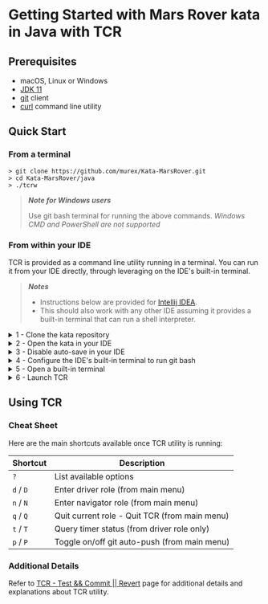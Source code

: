 # Getting Started with Mars Rover kata in Java with TCR

## Prerequisites

- macOS, Linux or Windows
- [JDK 11](https://www.oracle.com/java/technologies/downloads/#JDK11)
- [git](https://git-scm.com/) client
- [curl](https://curl.se/download.html) command line utility

## Quick Start

### From a terminal

```shell
> git clone https://github.com/murex/Kata-MarsRover.git
> cd Kata-MarsRover/java
> ./tcrw
```

> ***Note for Windows users***
> 
> Use git bash terminal for running the above commands.
> _Windows CMD and PowerShell are not supported_

### From within your IDE

TCR is provided as a command line utility running in a terminal.
You can run it from your IDE directly, through leveraging on the IDE's built-in terminal.

> ***Notes***
> - Instructions below are provided for [Intellij IDEA](https://www.jetbrains.com/idea/).
> - This should also work with any other IDE assuming it provides a built-in terminal that can run a shell interpreter.

<details><summary>1 - Clone the kata repository</summary>

```shell
> git clone https://github.com/murex/Kata-MarsRover.git
```

</details>
<details><summary>2 - Open the kata in your IDE</summary>

Open Intellij IDEA and select:

`File` > `Open` > `Kata-MarsRover` > `java`

</details>
<details><summary>3 - Disable auto-save in your IDE</summary>

TCR is constantly watching the filesystem for changes.
For this reason you need to disable auto-save in your IDE in order for it to behave as expected.

From Intellij IDEA:

`File` > `Settings` > `Appearance & Behavior` > `System Settings`

Under `Autosave` section, uncheck the 2 following options:

- Save files if the IDE is idle for ___ seconds
- Save files when switching to a different application or a built-in terminal

</details>
<details><summary>4 - Configure the IDE's built-in terminal to run git bash</summary>

> ***Windows Only***
>
> Skip this step if you're on macOS or Linux

Intellij IDEA for Windows is usually set up to run PowerShell by default in its built-in terminal.
TCR does not run in PowerShell. 

From Intellij IDEA:

`File` > `Settings` > `Tools` > `Terminal`

Under `Application Settings` section, set the `Shell path:` to `C:\Program Files\Git\bin\bash.exe`

The above path is for a default git installation location. You may need to adjust it in case you have installed git at a
different location.

</details>
<details><summary>5 - Open a built-in terminal</summary>

`View` > `Tool Windows` > `Terminal`

</details>
<details><summary>6 - Launch TCR</summary>

From your IDE's built-in terminal:

```shell
> # Make sure to run tcrw from the kata's java directory
> pwd
(...)/Kata-MarsRover/java
> ./tcrw
```

</details>

## Using TCR

### Cheat Sheet

Here are the main shortcuts available once TCR utility is running:

| Shortcut | Description |
| --- | --- |
| `?` | List available options
| `d` / `D` | Enter driver role (from main menu) |
| `n` / `N` | Enter navigator role (from main menu) |
| `q` / `Q` | Quit current role - Quit TCR (from main menu) |
| `t` / `T` | Query timer status (from driver role only) |
| `p` / `P` | Toggle on/off git auto-push (from main menu) |

### Additional Details

Refer to [TCR - Test && Commit || Revert](../tcr/TCR.md) page
for additional details and explanations about TCR utility.

